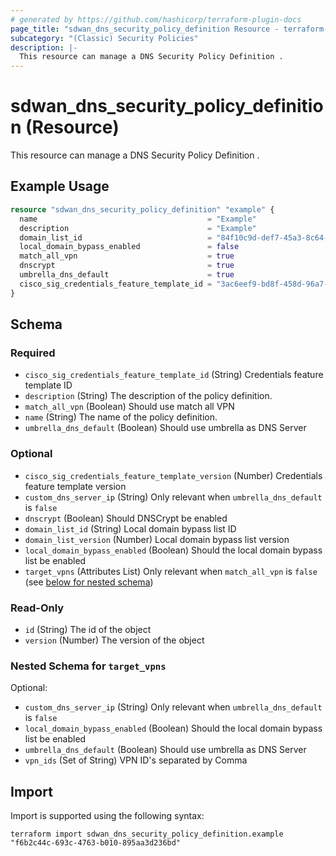 ```yaml
---
# generated by https://github.com/hashicorp/terraform-plugin-docs
page_title: "sdwan_dns_security_policy_definition Resource - terraform-provider-sdwan"
subcategory: "(Classic) Security Policies"
description: |-
  This resource can manage a DNS Security Policy Definition .
---
```


# sdwan_dns_security_policy_definition (Resource)

This resource can manage a DNS Security Policy Definition .

## Example Usage

```terraform
resource "sdwan_dns_security_policy_definition" "example" {
  name                                      = "Example"
  description                               = "Example"
  domain_list_id                            = "84f10c9d-def7-45a3-8c64-6df26163c861"
  local_domain_bypass_enabled               = false
  match_all_vpn                             = true
  dnscrypt                                  = true
  umbrella_dns_default                      = true
  cisco_sig_credentials_feature_template_id = "3ac6eef9-bd8f-458d-96a7-a932c90b1e75"
}
```

<!-- schema generated by tfplugindocs -->
## Schema

### Required

- `cisco_sig_credentials_feature_template_id` (String) Credentials feature template ID
- `description` (String) The description of the policy definition.
- `match_all_vpn` (Boolean) Should use match all VPN
- `name` (String) The name of the policy definition.
- `umbrella_dns_default` (Boolean) Should use umbrella as DNS Server

### Optional

- `cisco_sig_credentials_feature_template_version` (Number) Credentials feature template version
- `custom_dns_server_ip` (String) Only relevant when `umbrella_dns_default` is `false`
- `dnscrypt` (Boolean) Should DNSCrypt be enabled
- `domain_list_id` (String) Local domain bypass list ID
- `domain_list_version` (Number) Local domain bypass list version
- `local_domain_bypass_enabled` (Boolean) Should the local domain bypass list be enabled
- `target_vpns` (Attributes List) Only relevant when `match_all_vpn` is `false` (see [below for nested schema](#nestedatt--target_vpns))

### Read-Only

- `id` (String) The id of the object
- `version` (Number) The version of the object

<a id="nestedatt--target_vpns"></a>
### Nested Schema for `target_vpns`

Optional:

- `custom_dns_server_ip` (String) Only relevant when `umbrella_dns_default` is `false`
- `local_domain_bypass_enabled` (Boolean) Should the local domain bypass list be enabled
- `umbrella_dns_default` (Boolean) Should use umbrella as DNS Server
- `vpn_ids` (Set of String) VPN ID's separated by Comma

## Import

Import is supported using the following syntax:

```shell
terraform import sdwan_dns_security_policy_definition.example "f6b2c44c-693c-4763-b010-895aa3d236bd"
```

